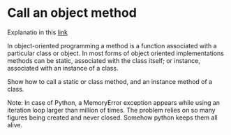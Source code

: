 # Call an object method

Explanatio in this [link](http://rosettacode.org/wiki/Call_an_object_method)

In object-oriented programming a method is a function associated with a particular class or object. In most forms of object oriented implementations methods can be static, associated with the class itself; or instance, associated with an instance of a class.

Show how to call a static or class method, and an instance method of a class.

Note: In case of Python, a MemoryError exception appears while using an iteration loop larger than million of times.
The problem relies on so many figures being created and never closed. Somehow python keeps them all alive.

